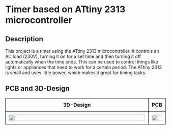 # Timer based on ATtiny 2313 microcontroller

## Description
This project is a timer using the ATtiny 2313 microcontroller. It controls an AC load (230V), turning it on for a set time and then turning it off automatically when the time ends. This can be used to control things like lights or appliances that need to work for a certain period. The ATtiny 2313 is small and uses little power, which makes it great for timing tasks.


## PCB and 3D-Design

<p align="center">
    <table width="100%">
        <tr>
            <td style="border: 1px solid black; padding: 10px; text-align:center; width: 50%; box-sizing: border-box;">
                <div style="text-align: center;"><b>3D-Design</b></div>
            </td>
            <td style="border: 1px solid black; padding: 10px; text-align:center; width: 50%; box-sizing: border-box;">
                <div style="text-align: center;"><b>PCB</b></div>
            </td>
        </tr>
        <tr>
            <td style="border: 1px solid black; padding: 10px; text-align:center; width: 90%; box-sizing: border-box;">
                <img src="https://github.com/user-attachments/assets/2b1bbebe-a582-4ceb-923c-8c68004cbf51" width="100%">
            </td>
            <td style="border: 1px solid black; padding: 10px; text-align:center; width: 90%; box-sizing: border-box;">
                <img src="https://github.com/user-attachments/assets/c5cc0849-71c2-411f-ae00-696323ec0302" width="100%">
            </td>
        </tr>
    </table>
</p>


